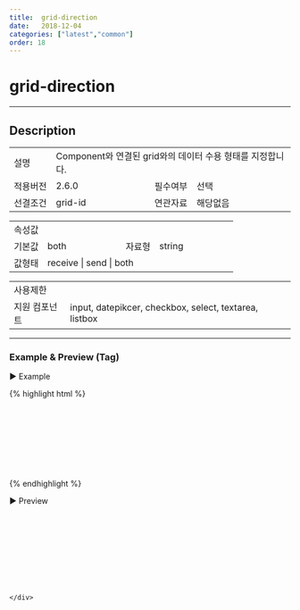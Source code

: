 ```yaml
---
title:  grid-direction
date:   2018-12-04
categories: ["latest","common"]
order: 18
---
```


grid-direction
===

---

## Description

<table style="width:100%">
    <colgroup>
        <col width="15%"/>
        <col width="35%"/>
        <col width="15%"/>
        <col width="35%"/>
    </colgroup>
    <tr>
        <td class="tdTitle tdBg">설명</td>
        <td colspan="3">Component와 연결된 grid와의 데이터 수용 형태를 지정합니다.</td>
    </tr>
    <tr>
        <td class="tdTitle tdBg">적용버전</td>
        <td>2.6.0</td>
        <td class="tdTitle tdBg">필수여부</td>
        <td>선택</td>
    </tr>
    <tr>
        <td class="tdTitle tdBg">선결조건</td>
        <td>grid-id</td>
        <td class="tdTitle tdBg">연관자료</td>
        <td>해당없음</td>
    </tr>
</table>
<table style="width:100%">
    <colgroup>
        <col width="15%"/>
        <col width="35%"/>
        <col width="15%"/>
        <col width="35%"/>
    </colgroup>
    <tr>
        <td class="tdTitle tdBg tdCenter" colspan="4">속성값</td>
    </tr>
    <tr>
        <td class="tdTitle tdBg">기본값</td>
        <td>both</td>
        <td class="tdTitle tdBg">자료형</td>
        <td>string</td>
    </tr>
    <tr>
        <td class="tdTitle tdBg">값형태</td>
        <td colspan="3">receive | send | both</td>
    </tr>
</table>
<table style="width:100%">
    <colgroup>
        <col width="20%"/>
        <col width="20%"/>
        <col width="20%"/>
        <col width="20%"/>
        <col width="20%"/>
    </colgroup>
    <tr>
        <td class="tdTitle tdBg tdCenter" colspan="5">사용제한</td>
    </tr>
    <tr>
        <td class="tdTitle tdBg">지원 컴포넌트</td>
        <td class="tdCenter" colspan="4">input, datepikcer, checkbox, select, textarea, listbox</td>
    </tr>
</table>

---
### Example & Preview (Tag)

<script>
    var datagrid;
    var SBGridProperties={};
    var sbgridData=[
        {name:'이현수', gender:'남', phone:'01066479768'},
        {name:'정기승', gender:'남', phone:'01022454487'},
        {name:'한수정', gender:'여', phone:'01088956544'}
    ];

    $(document).ready(function(){
        createGrid();
    });

    function createGrid(){
        SBGridProperties.parentid='SBGridArea';
        SBGridProperties.id='datagrid';
        SBGridProperties.jsonref='sbgridData';
        SBGridProperties.columns=[
            {caption:['col1'], ref:'name', width:'150px', type:'input'},
            {caption:['col2'], ref:'gender', width:'150px', type:'input'},
            {caption:['col3'], ref:'phone', width:'150px', type:'input'}
        ];
        datagrid = _SBGrid.create(SBGridProperties);
    };
</script>

<sbux-tabs id="exTab1" name="exTab1" uitype="normal" title-target-id-array="exTab1_1" title-text-array="-">
</sbux-tabs>
<div class="tab-content">
    <div id="exTab1_1">

▶ Example

{% highlight html %}
<script>
    var datagrid;
    var SBGridProperties={};
    var sbgridData=[
        {name:'이현수', gender:'남', phone:'01066479768'},
        {name:'정기승', gender:'남', phone:'01022454487'},
        {name:'한수정', gender:'여', phone:'01088956544'}
    ];

    $(document).ready(function(){
        createGrid();
    });

    function createGrid(){
        SBGridProperties.parentid='SBGridArea';
        SBGridProperties.id='datagrid';
        SBGridProperties.jsonref='sbgridData';
        SBGridProperties.columns=[
            {caption:['col1'], ref:'name', width:'150px', type:'input'},
            {caption:['col2'], ref:'gender', width:'150px', type:'input'},
            {caption:['col3'], ref:'phone', width:'150px', type:'input'}
        ];
        datagrid = _SBGrid.create(SBGridProperties);
    };
</script>
<div id="SBGridArea" style="width:460px; height:130px;"></div>
<sbux-input id="sbIdx" name="name" uitype="text" grid-id="datagrid" grid-direction="send"></sbux-input>
{% endhighlight %}

<br>

▶ Preview

<div id="SBGridArea" style="width:460px; height:130px;"></div>
<sbux-input id="sbIdx" name="name" uitype="text" grid-id="datagrid" grid-direction="send"></sbux-input>

    </div>
</div>